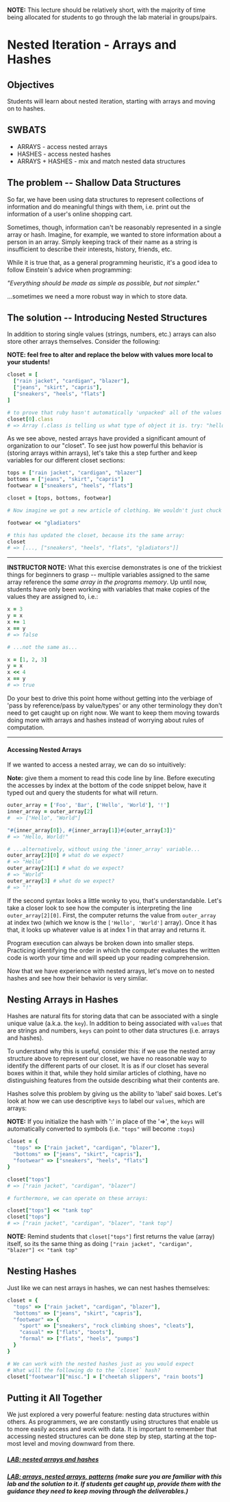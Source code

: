 **NOTE:** This lecture should be relatively short, with the majority of time being allocated for students to go through the lab material in groups/pairs.


# Nested Iteration - Arrays and Hashes

## Objectives

Students will learn about nested iteration, starting with arrays and moving on to hashes.

## SWBATS

+ ARRAYS - access nested arrays
+ HASHES - access nested hashes
+ ARRAYS + HASHES - mix and match nested data structures

## The problem -- Shallow Data Structures

So far, we have been using data structures to represent collections of information and do meaningful things with them, i.e. print out the information of a user's online shopping cart.

Sometimes, though, information can't be reasonably represented in a single array or hash. Imagine, for example, we wanted to store information about a person in an array. Simply keeping track of their name as a string is insufficient to describe their interests, history, friends, etc.

While it is true that, as a general programming heuristic, it's a good idea to follow Einstein's advice when programming:

  _"Everything should be made as simple as possible, but not simpler."_

...sometimes we need a more robust way in which to store data.

## The solution -- Introducing Nested Structures

In addition to storing single values (strings, numbers, etc.) arrays can also store other arrays themselves. Consider the following:

**NOTE: feel free to alter and replace the below with values more local to your students!**

```ruby
closet = [
  ["rain jacket", "cardigan", "blazer"],
  ["jeans", "skirt", "capris"],
  ["sneakers", "heels", "flats"]
]

# to prove that ruby hasn't automatically 'unpacked' all of the values from the sub-arrays into the closet array, run the following. Ask them first "what type of variable is closet[0]? (not the value of)"
closet[0].class
# => Array (.class is telling us what type of object it is. try: "hello".class if there is confusion)
```

As we see above, nested arrays have provided a significant amount of organization to our "closet". To see just how powerful this behavior is (storing arrays within arrays), let's take this a step further and keep variables for our different closet sections:

```ruby
tops = ["rain jacket", "cardigan", "blazer"]
bottoms = ["jeans", "skirt", "capris"]
footwear = ["sneakers", "heels", "flats"]

closet = [tops, bottoms, footwear]

# Now imagine we got a new article of clothing. We wouldn't just chuck it into our closet to become a part of a black hole. Instead, we want to update our closet without losing organization:

footwear << "gladiators"

# this has updated the closet, because its the same array:
closet
# => [..., ["sneakers", "heels", "flats", "gladiators"]]
```

---

**INSTRUCTOR NOTE:** What this exercise demonstrates is one of the trickiest things for beginners to grasp -- multiple variables assigned to the same array reference the _same array in the programs memory_. Up until now, students have only been working with variables that make copies of the values they are assigned to, i.e.:

```ruby
x = 3
y = x
x += 1
x == y
# => false

# ...not the same as...

x = [1, 2, 3]
y = x
x << 4
x == y
# => true
```

Do your best to drive this point home without getting into the verbiage of 'pass by reference/pass by value/types' or any other terminology they don't need to get caught up on right now. We want to keep them moving towards doing more with arrays and hashes instead of worrying about rules of computation.

---

#### Accessing Nested Arrays

If we wanted to access a nested array, we can do so intuitively:

**Note:** give them a moment to read this code line by line. Before executing the accesses by index at the bottom of the code snippet below, have it typed out and query the students for what will return.

```ruby
outer_array = ['Foo', 'Bar', ['Hello', 'World'], '!']
inner_array = outer_array[2]
#  => ["Hello", "World"]

"#{inner_array[0]}, #{inner_array[1]}#{outer_array[3]}"
# => "Hello, World!"

# ...alternatively, without using the 'inner_array' variable...
outer_array[2][0] # what do we expect?
# => "Hello"
outer_array[2][1] # what do we expect?
# => "World"
outer_array[3] # what do we expect?
# => "!"
```

If the second syntax looks a little wonky to you, that's understandable. Let's take a closer look to see how the computer is interpreting the line `outer_array[2][0]`. First, the computer returns the value from `outer_array` at index two (which we know is the `['Hello', 'World']` array). Once it has that, it looks up whatever value is at index 1 in that array and returns it. 

Program execution can always be broken down into smaller steps. Practicing identifying the order in which the computer evaluates the written code is worth your time and will speed up your reading comprehension. 


Now that we have experience with nested arrays, let's move on to nested hashes and see how their behavior is very similar.

## Nesting Arrays in Hashes

Hashes are natural fits for storing data that can be associated with a single unique value (a.k.a. the `key`). In addition to being associated with `values` that are strings and numbers, `keys` can point to other data structures (i.e. arrays and hashes).

To understand why this is useful, consider this: if we use the nested array structure above to represent our closet, we have no reasonable way to identify the different parts of our closet. It is as if our closet has several boxes within it that, while they hold similar articles of clothing, have no distinguishing features from the outside describing what their contents are.

Hashes solve this problem by giving us the ability to 'label' said boxes. Let's look at how we can use descriptive `keys` to label our `values`, which are arrays:

**NOTE:** If you initialize the hash with ':' in place of the '=>', the `keys` will automatically converted to symbols (i.e. `"tops"` will become `:tops`)

```ruby
closet = {
  "tops" => ["rain jacket", "cardigan", "blazer"],
  "bottoms" => ["jeans", "skirt", "capris"],
  "footwear" => ["sneakers", "heels", "flats"]
}

closet["tops"]
# => ["rain jacket", "cardigan", "blazer"] 

# furthermore, we can operate on these arrays:

closet["tops"] << "tank top"
closet["tops"]
# => ["rain jacket", "cardigan", "blazer", "tank top"] 
```

**NOTE:** Remind students that `closet["tops"]` first returns the value (array) itself, so its the same thing as doing `["rain jacket", "cardigan", "blazer"] << "tank top"`

## Nesting Hashes

Just like we can nest arrays in hashes, we can nest hashes themselves:

```ruby
closet = {
  "tops" => ["rain jacket", "cardigan", "blazer"],
  "bottoms" => ["jeans", "skirt", "capris"],
  "footwear" => {
    "sport" => ["sneakers", "rock climbing shoes", "cleats"],
    "casual" => ["flats", "boots"],
    "formal" => ["flats", "heels", "pumps"]
  }
}

# We can work with the nested hashes just as you would expect
# What will the following do to the `closet` hash?
closet["footwear"]["misc."] = ["cheetah slippers", "rain boots"]
```

## Putting it All Together

We just explored a very powerful feature: nesting data structures within others. As programmers, we are constantly using structures that enable us to more easily access and work with data. It is important to remember that accessing nested structures can be done step by step, starting at the top-most level and moving downward from there. 

##### [LAB: nested arrays and hashes][mini-nested-structures-lab]

##### [LAB: arrays, nested arrays, patterns][pattern-lab] (make sure you are familiar with this lab and the solution to it. If students get caught up, provide them with the guidance they need to keep moving through the deliverables.)
[mini-nested-structures-lab]: https://github.com/learn-co-curriculum/kwk-l1-nested-data-structures-mini-lab
[pattern-lab]: https://github.com/learn-co-curriculum/kwk-l1-array-pattern-lab
